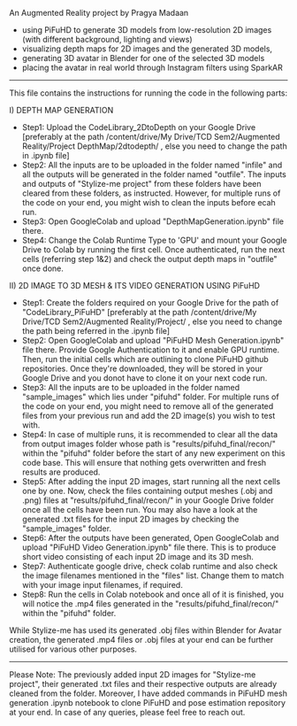 An Augmented Reality project by Pragya Madaan 
- using PiFuHD to generate 3D models from low-resolution 2D images (with different background, lighting and views)
- visualizing depth maps for 2D images and the generated 3D models,
- generating 3D avatar in Blender for one of the selected 3D models 
- placing the avatar in real world through Instagram filters using SparkAR


--------------------------------------------------------------------------------------------------------------------------------

This file contains the instructions for running the code in the following parts:

I) DEPTH MAP GENERATION
- Step1: Upload the CodeLibrary_2DtoDepth on your Google Drive [preferably at the path /content/drive/My Drive/TCD Sem2/Augmented Reality/Project DepthMap/2dtodepth/ , else you need to change the path in .ipynb file]
- Step2: All the inputs are to be uploaded in the folder named "infile" and all the outputs will be generated in the folder named "outfile". The inputs and outputs of "Stylize-me project" from these folders have been cleared from these folders, as instructed. However, for multiple runs of the code on your end, you might wish to clean the inputs before ecah run.
- Step3: Open GoogleColab and upload "DepthMapGeneration.ipynb" file there.
- Step4: Change the Colab Runtime Type to 'GPU' and mount your Google Drive to Colab by running the first cell. Once authenticated, run the next cells (referring step 1&2) and check the output depth maps in "outfile" once done.

II) 2D IMAGE TO 3D MESH & ITS VIDEO GENERATION USING PiFuHD
- Step1: Create the folders required on your Google Drive for the path of "CodeLibrary_PiFuHD" [preferably at the path /content/drive/My Drive/TCD Sem2/Augmented Reality/Project/ , else you need to change the path being referred in the .ipynb file] 
- Step2: Open GoogleColab and upload "PiFuHD Mesh Generation.ipynb" file there. Provide Google Authentication to it and enable GPU runtime. Then, run the initial cells which are outlining to clone PiFuHD github repositories. Once they're downloaded, they will be stored in your Google Drive and you donot have to clone it on your next code run.
- Step3: All the inputs are to be uploaded in the folder named "sample_images" which lies under "pifuhd" folder. For multiple runs of the code on your end, you might need to remove all of the generated files from your previous run and add the 2D image(s) you wish to test with. 
- Step4: In case of multiple runs, it is recommended to clear all the data from output images folder whose path is "results/pifuhd_final/recon/" within the "pifuhd" folder before the start of any new experiment on this code base. This will ensure that nothing gets overwritten and fresh results are produced.
- Step5: After adding the input 2D images, start running all the next cells one by one. Now, check the files containing output meshes (.obj and .png) files at "results/pifuhd_final/recon/" in your Google Drive folder once all the cells have been run. You may also have a look at the generated .txt files for the input 2D images by checking the "sample_images" folder.
- Step6: After the outputs have been generated, Open GoogleColab and upload "PiFuHD Video Generation.ipynb" file there. This is to produce short video consisting of each input 2D image and its 3D mesh. 
- Step7: Authenticate google drive, check colab runtime and also check the image filenames mentioned in the "files" list. Change them to match with your image input filenames, if required. 
- Step8: Run the cells in Colab notebook and once all of it is finished, you will notice the .mp4 files generated in the "results/pifuhd_final/recon/" within the "pifuhd" folder. 

While Stylize-me has used its generated .obj files within Blender for Avatar creation, the generated .mp4 files or .obj files at your end can be further utilised for various other purposes.


 
--------------------------------------------------------------------------------------------------------------------------------
Please Note: The previously added input 2D images for "Stylize-me project", their generated .txt files and their respective outputs are already cleaned from the folder. Moreover, I have added commands in PiFuHD mesh generation .ipynb notebook to clone PiFuHD and pose estimation repository at your end. In case of any queries, please feel free to reach out.
